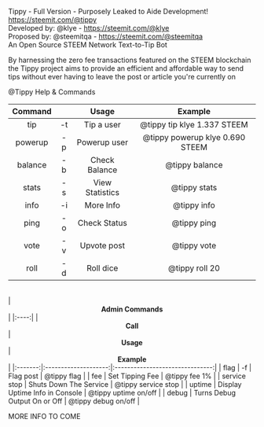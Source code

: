 
Tippy - Full Version - Purposely Leaked to Aide Development!
https://steemit.com/@tippy 
<br>
Developed by: @klye - https://steemit.com/@klye  
Proposed by: @steemitqa - https://steemit.com/@steemitqa   
An Open Source STEEM Network Text-to-Tip Bot    


By harnessing the zero fee transactions featured on the STEEM blockchain
the Tippy project aims to provide an efficient and affordable way to send
tips without ever having to leave the post or article you're currently on

@Tippy Help & Commands</b></center>

| Command |  | Usage | Example |
|:-------:|:--:|:---------------:|:-------------------------------:|
| tip | -t | Tip a user | @tippy tip klye 1.337 STEEM |
| powerup | -p | Powerup user | @tippy powerup klye 0.690 STEEM |
| balance | -b | Check Balance | @tippy balance |
| stats | -s | View Statistics | @tippy stats |
| info | -i | More Info | @tippy info |
| ping | -o | Check Status | @tippy ping |
| vote | -v | Upvote post | @tippy vote |
| roll | -d | Roll dice | @tippy roll 20 |
<br>
| <center><b>Admin Commands</b></center>  |
|:----:|
| <center><b>Call</b></center> | <center><b>Usage</b></center> | <center><b>Example</b></center> |
|:-------:|:--------------------:|:-------------------------------:|
| flag | -f | Flag post | @tippy flag |
| fee | Set Tipping Fee | @tippy fee 1% |
| service stop | Shuts Down The Service | @tippy service stop |
| uptime | Display Uptime Info in Console | @tippy uptime on/off |
| debug | Turns Debug Output On or Off | @tippy debug on/off |

MORE INFO TO COME
